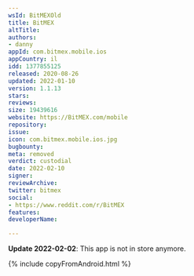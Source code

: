 ```yaml
---
wsId: BitMEXOld
title: BitMEX
altTitle: 
authors:
- danny
appId: com.bitmex.mobile.ios
appCountry: il
idd: 1377855125
released: 2020-08-26
updated: 2022-01-10
version: 1.1.13
stars: 
reviews: 
size: 19439616
website: https://BitMEX.com/mobile
repository: 
issue: 
icon: com.bitmex.mobile.ios.jpg
bugbounty: 
meta: removed
verdict: custodial
date: 2022-02-10
signer: 
reviewArchive: 
twitter: bitmex
social:
- https://www.reddit.com/r/BitMEX
features: 
developerName: 

---
```


**Update 2022-02-02**: This app is not in store anymore.

{% include copyFromAndroid.html %}
